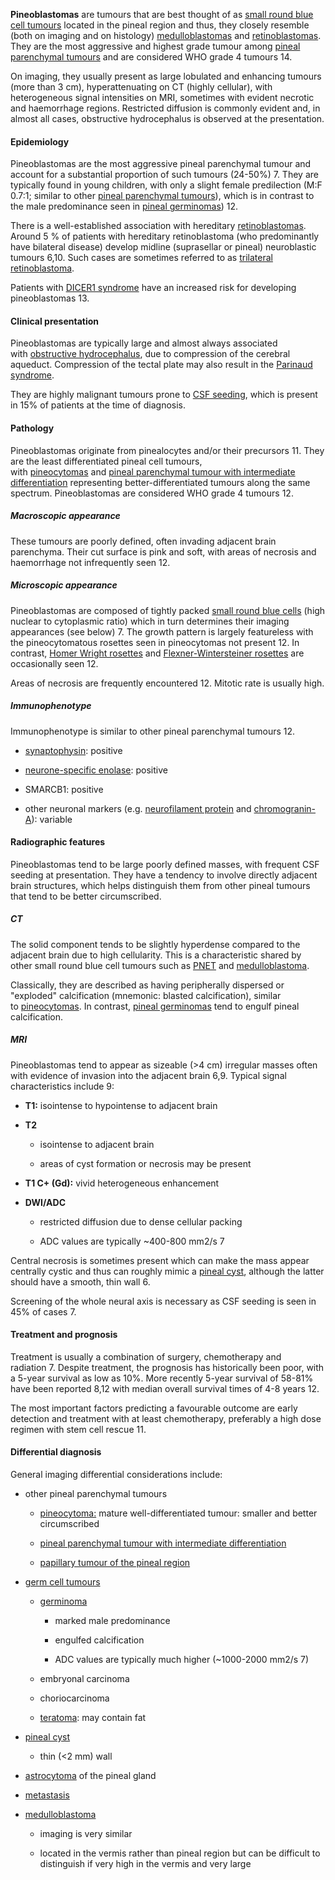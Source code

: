 
**Pineoblastomas** are tumours that are best thought of as [small round blue cell tumours](https://radiopaedia.org/articles/small-round-blue-cell-tumours) located in the pineal region and thus, they closely resemble (both on imaging and on histology) [medulloblastomas](https://radiopaedia.org/articles/medulloblastoma) and [retinoblastomas](https://radiopaedia.org/articles/retinoblastoma). They are the most aggressive and highest grade tumour among [pineal parenchymal tumours](https://radiopaedia.org/articles/pineal-parenchymal-tumours) and are considered WHO grade 4 tumours 14.

On imaging, they usually present as large lobulated and enhancing tumours (more than 3 cm), hyperattenuating on CT (highly cellular), with heterogeneous signal intensities on MRI, sometimes with evident necrotic and haemorrhage regions. Restricted diffusion is commonly evident and, in almost all cases, obstructive hydrocephalus is observed at the presentation.

#### Epidemiology

Pineoblastomas are the most aggressive pineal parenchymal tumour and account for a substantial proportion of such tumours (24-50%) 7. They are typically found in young children, with only a slight female predilection (M:F 0.7:1; similar to other [pineal parenchymal tumours](https://radiopaedia.org/articles/pineal-parenchymal-tumours)), which is in contrast to the male predominance seen in [pineal germinomas](https://radiopaedia.org/articles/pineal-germinoma)) 12.

There is a well-established association with hereditary [retinoblastomas](https://radiopaedia.org/articles/retinoblastoma). Around 5 % of patients with hereditary retinoblastoma (who predominantly have bilateral disease) develop midline (suprasellar or pineal) neuroblastic tumours 6,10. Such cases are sometimes referred to as [trilateral retinoblastoma](https://radiopaedia.org/articles/trilateral-retinoblastoma).

Patients with [DICER1 syndrome](https://radiopaedia.org/articles/dicer1-syndrome-1) have an increased risk for developing pineoblastomas 13.

#### Clinical presentation

Pineoblastomas are typically large and almost always associated with [obstructive hydrocephalus](https://radiopaedia.org/articles/obstructive-hydrocephalus), due to compression of the cerebral aqueduct. Compression of the tectal plate may also result in the [Parinaud syndrome](https://radiopaedia.org/articles/parinaud-syndrome).

They are highly malignant tumours prone to [CSF seeding](https://radiopaedia.org/articles/leptomeningeal-drop-metastases "CSF seeding"), which is present in 15% of patients at the time of diagnosis.

#### Pathology

Pineoblastomas originate from pinealocytes and/or their precursors 11. They are the least differentiated pineal cell tumours, with [pineocytomas](https://radiopaedia.org/articles/pineocytoma) and [pineal parenchymal tumour with intermediate differentiation](https://radiopaedia.org/articles/pineal-parenchymal-tumour-of-intermediate-differentiation) representing better-differentiated tumours along the same spectrum. Pineoblastomas are considered WHO grade 4 tumours 12.

##### Macroscopic appearance

These tumours are poorly defined, often invading adjacent brain parenchyma. Their cut surface is pink and soft, with areas of necrosis and haemorrhage not infrequently seen 12.

##### Microscopic appearance

Pineoblastomas are composed of tightly packed [small round blue cells](https://radiopaedia.org/articles/small-round-blue-cell-tumours) (high nuclear to cytoplasmic ratio) which in turn determines their imaging appearances (see below) 7. The growth pattern is largely featureless with the pineocytomatous rosettes seen in pineocytomas not present 12. In contrast, [Homer Wright rosettes](https://radiopaedia.org/articles/homer-wright-rosettes) and [Flexner-Wintersteiner rosettes](https://radiopaedia.org/articles/flexner-wintersteiner-rosette) are occasionally seen 12.

Areas of necrosis are frequently encountered 12. Mitotic rate is usually high.

##### Immunophenotype

Immunophenotype is similar to other pineal parenchymal tumours 12.

- [synaptophysin](https://radiopaedia.org/articles/synaptophysin): positive
    
- [neurone-specific enolase](https://radiopaedia.org/articles/neuron-specific-enolase): positive
    
- SMARCB1: positive
    
- other neuronal markers (e.g. [neurofilament protein](https://radiopaedia.org/articles/missing?article%5Btitle%5D=neurofilament-protein) and [chromogranin-A](https://radiopaedia.org/articles/chromogranin-a)): variable
    

#### Radiographic features

Pineoblastomas tend to be large poorly defined masses, with frequent CSF seeding at presentation. They have a tendency to involve directly adjacent brain structures, which helps distinguish them from other pineal tumours that tend to be better circumscribed.

##### CT

The solid component tends to be slightly hyperdense compared to the adjacent brain due to high cellularity. This is a characteristic shared by other small round blue cell tumours such as [PNET](https://radiopaedia.org/articles/primitive-neuroectodermal-tumour-of-the-cns-historical) and [medulloblastoma](https://radiopaedia.org/articles/medulloblastoma).

Classically, they are described as having peripherally dispersed or "exploded" calcification (mnemonic: blasted calcification), similar to [pineocytomas](https://radiopaedia.org/articles/pineocytoma). In contrast, [pineal germinomas](https://radiopaedia.org/articles/pineal-germinoma) tend to engulf pineal calcification.

##### MRI

Pineoblastomas tend to appear as sizeable (>4 cm) irregular masses often with evidence of invasion into the adjacent brain 6,9. Typical signal characteristics include 9:

- **T1:** isointense to hypointense to adjacent brain
    
- **T2**
    
    - isointense to adjacent brain
        
    - areas of cyst formation or necrosis may be present
        
- **T1 C+ (Gd):** vivid heterogeneous enhancement
    
- **DWI/ADC**
    
    - restricted diffusion due to dense cellular packing
        
    - ADC values are typically ~400-800 mm2/s 7
        

Central necrosis is sometimes present which can make the mass appear centrally cystic and thus can roughly mimic a [pineal cyst](https://radiopaedia.org/articles/pineal-cyst), although the latter should have a smooth, thin wall 6.

Screening of the whole neural axis is necessary as CSF seeding is seen in 45% of cases 7.

#### Treatment and prognosis

Treatment is usually a combination of surgery, chemotherapy and radiation 7. Despite treatment, the prognosis has historically been poor, with a 5-year survival as low as 10%. More recently 5-year survival of 58-81% have been reported 8,12 with median overall survival times of 4-8 years 12.

The most important factors predicting a favourable outcome are early detection and treatment with at least chemotherapy, preferably a high dose regimen with stem cell rescue 11.

#### Differential diagnosis

General imaging differential considerations include:

- other pineal parenchymal tumours
    
    - [pineocytoma:](https://radiopaedia.org/articles/pineocytoma) mature well-differentiated tumour: smaller and better circumscribed
        
    - [pineal parenchymal tumour with intermediate differentiation](https://radiopaedia.org/articles/pineal-parenchymal-tumour-of-intermediate-differentiation)
        
    - [papillary tumour of the pineal region](https://radiopaedia.org/articles/papillary-tumour-of-the-pineal-region)
        
- [germ cell tumours](https://radiopaedia.org/articles/intracranial-germ-cell-tumours)
    
    - [germinoma](https://radiopaedia.org/articles/central-nervous-system-germinoma)
        
        - marked male predominance
            
        - engulfed calcification
            
        - ADC values are typically much higher (~1000-2000 mm2/s 7)
            
    - embryonal carcinoma
        
    - choriocarcinoma
        
    - [teratoma](https://radiopaedia.org/articles/intracranial-teratoma): may contain fat
        
- [pineal cyst](https://radiopaedia.org/articles/pineal-cyst)
    
    - thin (<2 mm) wall
        
- [astrocytoma](https://radiopaedia.org/articles/astrocytic-tumours) of the pineal gland
    
- [metastasis](https://radiopaedia.org/articles/missing?article%5Btitle%5D=new)
    
- [medulloblastoma](https://radiopaedia.org/articles/medulloblastoma)
    
    - imaging is very similar
        
    - located in the vermis rather than pineal region but can be difficult to distinguish if very high in the vermis and very large